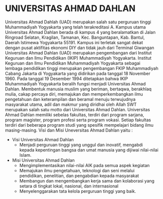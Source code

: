 # UNIVERSITAS AHMAD DAHLAN

Universitas Ahmad Dahlah (UAD) merupakan salah satu perguruan tinggi Muhammadiyah Yogyakarta yang telah terakreditasi A. Kampus utama Universitas Ahmad Dahlan berada di kampus 4 yang beralamatkan di Jalan Ringroad Selatan, Kragilan, Tamanan, Kec. Banguntapan, Kab. Bantul, Daerah Istimewa Yogyakarta 55191.  Kampus ini terletak sangat dekat dengan pusat aktifitas ekonomi DIY dan tidak jauh dari Terminal Giwangan
Universitas Ahmad Dahlan (UAD) merupakan pengembangan dari Institut Keguruan dan llmu Pendidikan (IKIP) Muhammadiyah Yogyakarta. Institut Keguruan dan llmu Pendidikan Muhammadiyah Yogyakarta sebagai lembaga pendidikan tinggi merupakan pengembangan FKIP Muhammadiyah Cabang Jakarta di Yogyakarta yang didirikan pada tanggal 18 November 1960. Pada tanggal 19 Desember 1994 ditetapkan bahwa IKIP Muhammadiyah Yogyakarta beralih fungsi menjadi Universitas Ahmad Dahlan.
Membentuk manusia muslim yang beriman, bertaqwa, berakhlaq mulia, cakap percaya diri, memajukan dan memperkembangkan ilmu pengetahuan dan keterampilan dan beramal menuju terwujudnya masyarakat utama, adil dan makmur yang diridhai oleh Allah SWT merupakan salah satu motto dari Universitas Ahmad Dahlan.
Universitas Ahmad Dahlan memiliki sebelas fakultas, terdiri dari program sarjana, program magister, program profesi serta program vokasi. Setiap fakultas terdiri dari beberapa program studi yang spesifik mempelajari bidang ilmu masing-masing.
Visi dan Misi Uneversitas Ahmad Dahlan yaitu :
* Visi Universitas Ahmad Dahlan
  - Menjadi perguruan tinggi yang unggul dan inovatif, mengabdi kepada kepentingan bangsa dan umat manusia yang dijiwai nilai-nilai Islam.
* Misi Universitas Ahmad Dahlan
  - Mengimplementasikan nilai-nilai AIK pada semua aspek kegiatan
  - Memajukan ilmu pengetahuan, teknologi dan seni melalui pendidikan, penelitian, dan pengabdian kepada masyarakat
  - Membangun dan mengembangkan kerja sama dan kolaborasi yang setara di tingkat lokal, nasional, dan internasional
  - Menyelenggarakan tata kelola perguruan tinggi yang baik.

